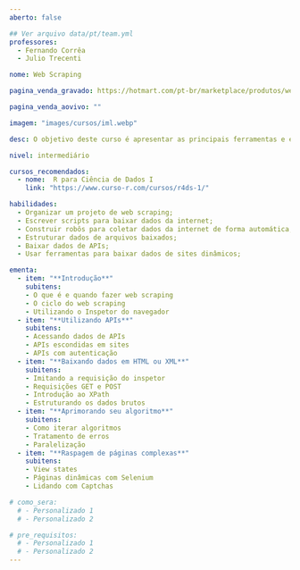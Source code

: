 ```yaml
---
aberto: false

## Ver arquivo data/pt/team.yml
professores:
  - Fernando Corrêa
  - Julio Trecenti

nome: Web Scraping

pagina_venda_gravado: https://hotmart.com/pt-br/marketplace/produtos/web-scraping/O96497127V

pagina_venda_aovivo: ""

imagem: "images/cursos/iml.webp"

desc: O objetivo deste curso é apresentar as principais ferramentas e estratégias para baixar e organizar dados da internet. Para isso, abordamos as noções básicas de como um site é construído, como funcionam as requisições web e como descobrir o caminho até um conteúdo específico de uma página. Também abordamos o uso de APIs e o que fazer quando o fluxo usual de raspagem não funciona e páginas dinâmicas usando Selenium.

nivel: intermediário

cursos_recomendados:
  - nome:  R para Ciência de Dados I
    link: "https://www.curso-r.com/cursos/r4ds-1/"

habilidades:
  - Organizar um projeto de web scraping;
  - Escrever scripts para baixar dados da internet;
  - Construir robôs para coletar dados da internet de forma automática;
  - Estruturar dados de arquivos baixados;
  - Baixar dados de APIs;
  - Usar ferramentas para baixar dados de sites dinâmicos;

ementa:
  - item: "**Introdução**"
    subitens:
    - O que é e quando fazer web scraping
    - O ciclo do web scraping
    - Utilizando o Inspetor do navegador
  - item: "**Utilizando APIs**"
    subitens:
    - Acessando dados de APIs
    - APIs escondidas em sites
    - APIs com autenticação
  - item: "**Baixando dados em HTML ou XML**"
    subitens:
    - Imitando a requisição do inspetor
    - Requisições GET e POST
    - Introdução ao XPath
    - Estruturando os dados brutos
  - item: "**Aprimorando seu algoritmo**"
    subitens:
    - Como iterar algoritmos
    - Tratamento de erros
    - Paralelização
  - item: "**Raspagem de páginas complexas**"
    subitens:
    - View states
    - Páginas dinâmicas com Selenium
    - Lidando com Captchas

# como_sera:
  # - Personalizado 1
  # - Personalizado 2

# pre_requisitos:
  # - Personalizado 1
  # - Personalizado 2
---
```

